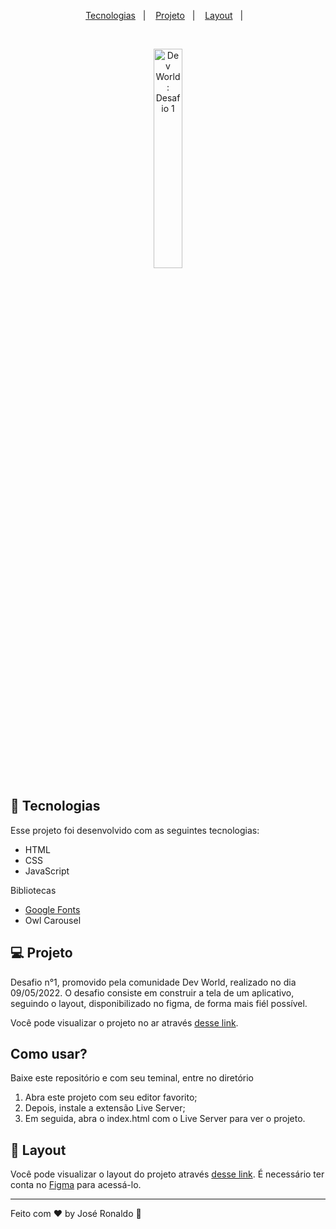 <p align="center">
  <a href="#-tecnologias">Tecnologias</a>&nbsp;&nbsp;&nbsp;|&nbsp;&nbsp;&nbsp;
  <a href="#-projeto">Projeto</a>&nbsp;&nbsp;&nbsp;|&nbsp;&nbsp;&nbsp;
  <a href="#-layout">Layout</a>&nbsp;&nbsp;&nbsp;|&nbsp;&nbsp;&nbsp;
</p>

<br>

<p align="center">
  
  <img alt="Dev World: Desafio 1" src="https://i.imgur.com/ZIwEdB4.png" width="30%">
</p>

## 🚀 Tecnologias

Esse projeto foi desenvolvido com as seguintes tecnologias:

- HTML
- CSS
- JavaScript

Bibliotecas

- [Google Fonts](https://fonts.google.com/)
- Owl Carousel

## 💻 Projeto

Desafio n°1, promovido pela comunidade Dev World, realizado no dia 09/05/2022. O desafio consiste em construir a tela de um aplicativo, seguindo o layout, disponibilizado no figma, de forma mais fiél possível.

Você pode visualizar o projeto no ar através [desse link](https://joseronaldo-devworld-desafio1.netlify.app/).

## Como usar?

Baixe este repositório e com seu teminal, entre no diretório

1. Abra este projeto com seu editor favorito;
2. Depois, instale a extensão Live Server; 
3. Em seguida, abra o index.html com o Live Server para ver o projeto.

## 🔖 Layout

Você pode visualizar o layout do projeto através [desse link](https://www.figma.com/file/fZZ0H9BgBteVp8KTQWzirc/Pratica-(Copy)?node-id=0%3A1). É necessário ter conta no [Figma](https://figma.com) para acessá-lo.

---

Feito com ♥ by José Ronaldo :wave:



